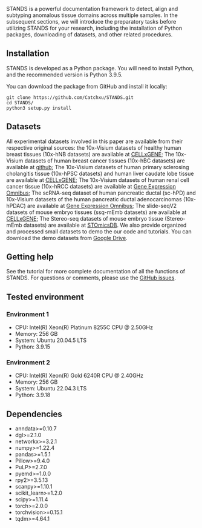 STANDS is a powerful documentation framework to detect, align and subtyping anomalous tissue domains across multiple samples. In the subsequent sections, we will introduce the preparatory tasks before utilizing STANDS for your research, including the installation of Python packages, downloading of datasets, and other related procedures.




## Installation
STANDS is developed as a Python package. You will need to install Python, and the recommended version is Python 3.9.5.

You can download the package from GitHub and install it locally:

```commandline
git clone https://github.com/Catchxu/STANDS.git
cd STANDS/
python3 setup.py install
```




## Datasets
All experimental datasets involved in this paper are available from their respective original sources: the 10x-Visium datasets of healthy human breast tissues (10x-hNB datasets) are available at [CELLxGENE](https://cellxgene.cziscience.com/collections/4195ab4c-20bd-4cd3-8b3d-65601277e731); The 10x-Visium datasets of human breast cancer tissues (10x-hBC datasets) are available at [github](https://github.com/almaan/her2st/tree/master); The 10x-Visium datasets of human primary sclerosing cholangitis tissue (10x-hPSC datasets) and human liver caudate lobe tissue are available at [CELLxGENE](https://cellxgene.cziscience.com/collections/0c8a364b-97b5-4cc8-a593-23c38c6f0ac5); The 10x-Visium datasets of human renal cell cancer tissue (10x-hRCC datasets) are available at [Gene Expression Omnibus](https://www.ncbi.nlm.nih.gov/geo/query/acc.cgi?acc=GSE175540); The scRNA-seq dataset of human pancreatic ductal (sc-hPD) and 10x-Visium datasets of the human pancreatic ductal adenocarcinomas (10x-hPDAC) are available at [Gene Expression Omnibus](https://www.ncbi.nlm.nih.gov/geo/query/acc.cgi?acc=GSE111672); The slide-seqV2 datasets of mouse embryo tissues (ssq-mEmb datasets) are available at [CELLxGENE](https://cellxgene.cziscience.com/collections/d74b6979-efba-47cd-990a-9d80ccf29055); The Stereo-seq datasets of mouse embryo tissue (Stereo-mEmb datasets) are available at [STOmicsDB](https://db.cngb.org/stomics/mosta/). We also provide organized and processed small datasets to demo the our code and tutorials. You can download the demo datasets from [Google Drive](https://drive.google.com/file/d/1_eaOOiBfJtM-OZ3Ptdkylubn5cD17aUs/view?usp=drive_link).




## Getting help
See the tutorial for more complete documentation of all the functions of STANDS. For questions or comments, please use the [GitHub issues](https://github.com/Catchxu/STANDS/issues).




## Tested environment
### Environment 1
- CPU: Intel(R) Xeon(R) Platinum 8255C CPU @ 2.50GHz
- Memory: 256 GB
- System: Ubuntu 20.04.5 LTS
- Python: 3.9.15

### Environment 2
- CPU: Intel(R) Xeon(R) Gold 6240R CPU @ 2.40GHz
- Memory: 256 GB
- System: Ubuntu 22.04.3 LTS
- Python: 3.9.18




## Dependencies
- anndata>=0.10.7
- dgl>=2.1.0
- networkx>=3.2.1
- numpy>=1.22.4
- pandas>=1.5.1
- Pillow>=9.4.0
- PuLP>=2.7.0
- pyemd>=1.0.0
- rpy2>=3.5.13
- scanpy>=1.10.1
- scikit_learn>=1.2.0
- scipy>=1.11.4
- torch>=2.0.0
- torchvision>=0.15.1
- tqdm>=4.64.1